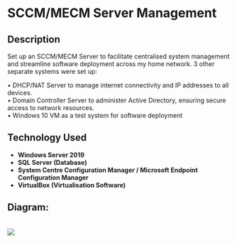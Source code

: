 <h1>SCCM/MECM Server Management</h1>

<h2>Description</h2>
Set up an SCCM/MECM Server to facilitate centralised system management and streamline software deployment across my home network. 3 other separate systems were set up:

• DHCP/NAT Server to manage internet connectivity and IP addresses to all devices.<br />
• Domain Controller Server to administer Active Directory, ensuring secure access to network resources.<br />
• Windows 10 VM as a test system for software deployment<br />


<h2>Technology Used</h2>

- <b>Windows Server 2019</b> 
- <b>SQL Server (Database)</b>
- <b>System Centre Configuration Manager / Microsoft Endpoint Configuration Manager</b>
- <b>VirtualBox (Virtualisation Software)</b>


<h2>Diagram:</h2>
<br/>
<img src="xxxxxxxxxx"/>
<br />
<br />

<!--
 ```diff
- text in red
+ text in green
! text in orange
# text in gray
@@ text in purple (and bold)@@
```
--!>
